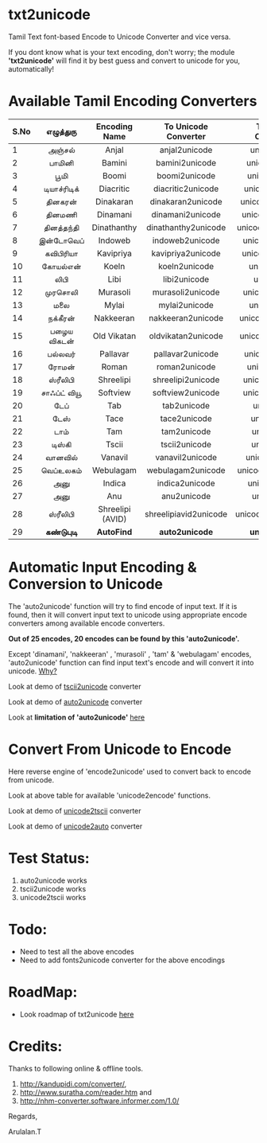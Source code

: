 txt2unicode
===========
Tamil Text font-based Encode to Unicode Converter and vice versa.

If you dont know what is your text encoding, don't worry; the module  **'txt2unicode'** will find it by best guess and
convert to unicode for you, automatically!

Available Tamil Encoding Converters
===================================

| S.No  | எழுத்துரு | Encoding Name | To Unicode Converter | To Encode Convereter |
| ---- | :---------: | :---------: | :---------: | :---------: |
| 1 | அஞ்சல் | Anjal | anjal2unicode | unicode2anjal|
| 2 |  பாமினி | Bamini|  bamini2unicode| unicode2bamini|
| 3 | பூமி  | Boomi  |  boomi2unicode| unicode2boomi| 
| 4 | டியாச்ரிடிக்|       Diacritic|  diacritic2unicode | unicode2diacritic|
| 5 | தினகரன் | Dinakaran |  dinakaran2unicode | unicode2dinakaran|
| 6 | தினமணி  | Dinamani  | dinamani2unicode  | unicode2dinamani ||
| 7 | தினத்தந்தி |Dinathanthy |  dinathanthy2unicode|unicode2dinathanthy|            
| 8 | இன்டோவெப்   | Indoweb    | indoweb2unicode   | unicode2indoweb  |
| 9 |  கவிபிரியா |  Kavipriya  | kavipriya2unicode| unicode2kavipriya|     
| 10 | கோயல்என்   |  Koeln      | koeln2unicode    |  unicode2koeln  |
| 11| லிபி     |  Libi       |  libi2unicode    | unicode2libi   |
| 12| முரசொலி | Murasoli |  murasoli2unicode | unicode2murasoli |
| 13| மலை  |  Mylai    |mylai2unicode      | unicode2mylai|
| 14| நக்கீரன்  |Nakkeeran|     nakkeeran2unicode| unicode2nakkeeran|
| 15| பழைய விகடன்  | Old Vikatan  | oldvikatan2unicode | unicode2oldvikatan |
| 16| பல்லவர்  | Pallavar      | pallavar2unicode  | unicode2pallavar | 
| 17| ரோமன்   | Roman   | roman2unicode  | unicode2roman |
| 18| ஸ்ரீலிபி|Shreelipi|shreelipi2unicode| unicode2shreelipi|
| 19|  சாஃப்ட் வியூ |Softview|softview2unicode | unicode2softview|
| 20| டேப்    | Tab  | tab2unicode  | unicode2tab|
| 21| டேஸ்   | Tace  | tace2unicode | unicode2tace |
| 22| டாம்   |  Tam  |tam2unicode | unicode2tam|
| 23| டிஸ்கி |Tscii  |    tscii2unicode|   unicode2tscii|   
| 24| வானவில் |  Vanavil  | vanavil2unicode  |  unicode2vanavil |
| 25| வெப்உலகம்   | Webulagam | webulagam2unicode |  unicode2webulagam |
| 26| அனு   | Indica | indica2unicode |  unicode2indica |
| 27| அனு   | Anu | anu2unicode |  unicode2anu |
| 28| ஸ்ரீலிபி|Shreelipi (AVID)|shreelipiavid2unicode| unicode2shreelipiavid|
| 29| **கண்டுபுடி**| **AutoFind**    | **auto2unicode**|       **unicode2auto**           |

Automatic Input Encoding & Conversion to Unicode
================================================

The 'auto2unicode' function will try to find encode of input text. If it is found, then it will convert input text to
unicode using appropriate encode converters among available encode converters.

**Out of 25 encodes, 20 encodes can be found by this 'auto2unicode'.**

Except 'dinamani', 'nakkeeran' , 'murasoli' , 'tam' & 'webulagam' encodes, 'auto2unicode' function can find input text's
encode and will convert it into unicode. [Why?](../../examples/txt2unicode/encodes_chars/README.md)

Look at demo of [tscii2unicode](../../examples/txt2unicode/demo_tscii2utf8.py) converter

Look at demo of [auto2unicode](../../examples/txt2unicode/demo_auto2utf8.py) converter

Look at **limitation of 'auto2unicode'** [here](../../examples/txt2unicode/encodes_chars/README.md)




Convert From Unicode to Encode
==============================
Here reverse engine of 'encode2unicode' used to convert back to encode from unicode.

Look at above table for available 'unicode2encode' functions.

Look at demo of [unicode2tscii](../../examples/txt2unicode/demo_utf8_2_tscii.py) converter

Look at demo of [unicode2auto](../../examples/txt2unicode/demo_utf8_2_auto.py) converter


Test Status:
===========

1. auto2unicode works
2. tscii2unicode works
3. unicode2tscii works

Todo:
====

* Need to test all the above encodes
* Need to add fonts2unicode converter for the above encodings

RoadMap:
=======

* Look roadmap of txt2unicode [here](https://github.com/arulalant/txt2unicode/wiki/RoadMap)

Credits:
=======
Thanks to following online & offline tools.

1. http://kandupidi.com/converter/,
2. http://www.suratha.com/reader.htm  and
3. http://nhm-converter.software.informer.com/1.0/

Regards,

Arulalan.T
